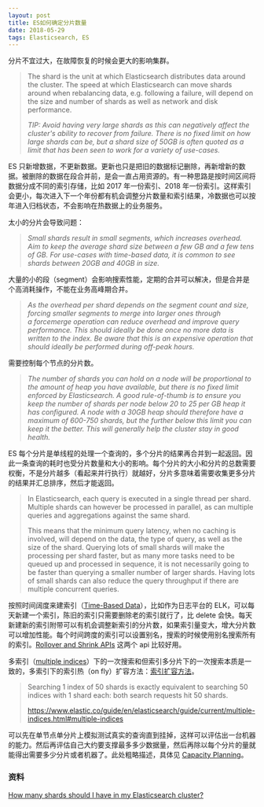```yaml
---
layout: post
title: ES如何确定分片数量
date: 2018-05-29
tags: Elasticsearch, ES
---
```


分片不宜过大，在故障恢复的时候会更大的影响集群。

> The shard is the unit at which Elasticsearch distributes data around the cluster. The speed at which Elasticsearch can move shards around when rebalancing data, e.g. following a failure, will depend on the size and number of shards as well as network and disk performance.
>
> *TIP: Avoid having very large shards as this can negatively affect the cluster's ability to recover from failure. There is no fixed limit on how large shards can be, but a shard size of 50GB is often quoted as a limit that has been seen to work for a variety of use-cases.*

ES 只新增数据，不更新数据。更新也只是把旧的数据标记删除，再新增新的数据。被删除的数据在段合并前，是会一直占用资源的。有一种思路是按时间区间将数据分成不同的索引存储，比如 2017 年一份索引、2018 年一份索引。这样索引会更小，每次进入下一个年份都有机会调整分片数量和索引结果，冷数据也可以按年进入归档状态，不会影响在热数据上的业务服务。

<!-- more -->

太小的分片会导致问题：

> *Small shards result in small segments, which increases overhead. Aim to keep the average shard size between a few GB and a few tens of GB. For use-cases with time-based data, it is common to see shards between 20GB and 40GB in size.*

大量的小的段（segment）会影响搜索性能，定期的合并可以解决，但是合并是个高消耗操作，不能在业务高峰期合并。

> *As the overhead per shard depends on the segment count and size, forcing smaller segments to merge into larger ones through a forcemerge operation can reduce overhead and improve query performance. This should ideally be done once no more data is written to the index. Be aware that this is an expensive operation that should ideally be performed during off-peak hours.*

需要控制每个节点的分片数。

> *The number of shards you can hold on a node will be proportional to the amount of heap you have available, but there is no fixed limit enforced by Elasticsearch. A good rule-of-thumb is to ensure you keep the number of shards per node below 20 to 25 per GB heap it has configured. A node with a 30GB heap should therefore have a maximum of 600-750 shards, but the further below this limit you can keep it the better. This will generally help the cluster stay in good health.* 

ES 每个分片是单线程的处理一个查询的，多个分片的结果再合并到一起返回。因此一条查询的耗时也受分片数量和大小的影响。每个分片的大小和分片的总数需要权衡，不是分片越多（看起来并行执行）就越好，分片多意味着需要收集更多分片的结果并汇总排序，然后才能返回。

> In Elasticsearch, each query is executed in a single thread per shard. Multiple shards can however be processed in parallel, as can multiple queries and aggregations against the same shard.
>
> This means that the minimum query latency, when no caching is involved, will depend on the data, the type of query, as well as the size of the shard. Querying lots of small shards will make the processing per shard faster, but as many more tasks need to be queued up and processed in sequence, it is not necessarily going to be faster than querying a smaller number of larger shards. Having lots of small shards can also reduce the query throughput if there are multiple concurrent queries.

按照时间阔度来建索引（[Time-Based Data](https://www.elastic.co/guide/en/elasticsearch/guide/current/time-based.html)），比如作为日志平台的 ELK，可以每天新建一个索引，陈旧的索引只需要删除老的索引就行了，比 delete 会快。每天新建新的索引附带可以有机会调整新索引的分片数，如果索引量变大，增大分片数可以增加性能。每个时间跨度的索引可以设置别名，搜索的时候使用别名搜索所有的索引。[Rollover and Shrink APIs](https://www.elastic.co/blog/managing-time-based-indices-efficiently) 这两个 api 比较好用。

多索引（[multiple indices](https://www.elastic.co/guide/en/elasticsearch/guide/current/multiple-indices.html)）下的一次搜索和但索引多分片下的一次搜索本质是一致的，多索引下的索引热（on fly）扩容方法：[索引扩容方法](https://www.elastic.co/guide/en/elasticsearch/guide/current/multiple-indices.html#multiple-indices)。

>  Searching 1 index of 50 shards is exactly equivalent to searching 50 indices with 1 shard each: both search requests hit 50 shards.
>
> https://www.elastic.co/guide/en/elasticsearch/guide/current/multiple-indices.html#multiple-indices

可以先在单节点单分片上模拟测试真实的查询直到挂掉，这样可以评估出一台机器的能力。然后再评估自己大约要支撑最多多少数据量，然后再除以每个分片的量就能得出需要多少分片或者机器了。此处粗略描述，具体见 [Capacity Planning](https://www.elastic.co/guide/en/elasticsearch/guide/2.x/capacity-planning.html)。

### 资料

[How many shards should I have in my Elasticsearch cluster?](https://www.elastic.co/blog/how-many-shards-should-i-have-in-my-elasticsearch-cluster)